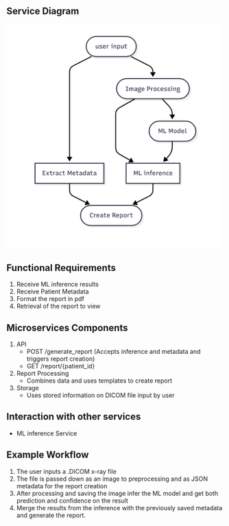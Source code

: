 ## Service Diagram


![image](images/RerportCreationDiagram.png)
## Functional Requirements

1. Receive ML inference results
2. Receive Patient Metadata
3. Format the report in pdf
4. Retrieval of the report to view
## Microservices Components

1.  API
	- POST /generate_report (Accepts inference and metadata and triggers report creation)
	- GET /report/{patient_id}
2.  Report Processing
	- Combines data and uses templates to create report
3. Storage
	- Uses stored information on DICOM file input by user

## Interaction with other services

- ML inference Service

## Example Workflow

1. The user inputs a .DICOM x-ray file
2. The file is passed down as an image to preprocessing and as JSON metadata for the report creation
3.  After processing and saving the image infer the ML model and get both prediction and confidence on the result
4. Merge the results from the inference with the previously saved metadata and generate the report.
